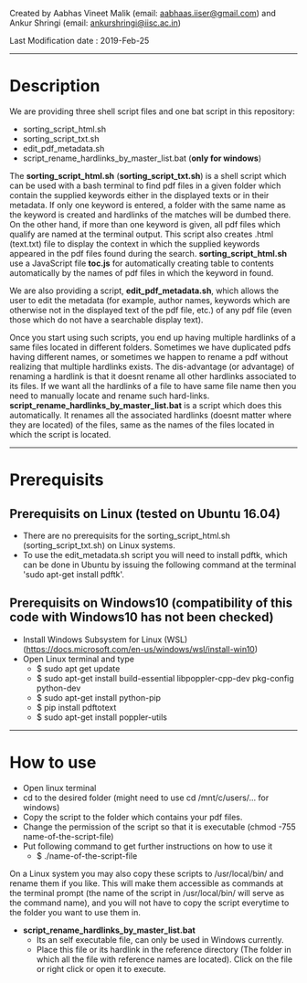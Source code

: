 Created by Aabhas Vineet Malik (email: aabhaas.iiser@gmail.com) and Ankur Shringi (email: ankurshringi@iisc.ac.in)

Last Modification date : 2019-Feb-25

-----------------------------------------------------------------------------
# Description

We are providing three shell script files and one bat script in this repository:
  - sorting_script_html.sh
  - sorting_script_txt.sh
  - edit_pdf_metadata.sh
  - script_rename_hardlinks_by_master_list.bat (**only for windows**)

The **sorting_script_html.sh** (**sorting_script_txt.sh**) is a shell script which can be used with a bash terminal to find pdf files in a given folder which contain the supplied keywords either in the displayed texts or in their metadata. If only one keyword is entered, a folder with the same name as the keyword is created and hardlinks of the matches will be dumbed there. On the other hand, if more than one keyword is given, all pdf files which qualify are named at the terminal output. This script also creates <Keyword>.html (text.txt) file to display the context in which the supplied keywords appeared in the pdf files found during the search. **sorting_script_html.sh** use a JavaScript file **toc.js** for automatically creating table to contents automatically by the names of pdf files in which the keyword in found. 



We are also providing a script, **edit_pdf_metadata.sh**, which allows the user to edit the metadata (for example, author names, keywords which are otherwise not in the displayed text of the pdf file, etc.) of any pdf file (even those which do not have a searchable display text).

Once you start using such scripts, you end up having multiple hardlinks of a same files located in different folders. Sometimes we have duplicated pdfs having different names, or sometimes we happen to rename a pdf without realizing that multiple hardlinks exists. The dis-advantage (or advantage) of renaming a hardlink is that it doesnt rename all other hardlinks associated to its files. If we want all the hardlinks of a file to have same file name then you need to manually locate and rename such hard-links. **script_rename_hardlinks_by_master_list.bat** is a script which does this automatically. It renames all the associated hardlinks (doesnt matter where they are located) of the files, same as the names of the files located in which the script is located. 

-----------------------------------------------------------------------------
# Prerequisits

## Prerequisits on Linux (tested on Ubuntu 16.04)
  - There are no prerequisits for the sorting_script_html.sh (sorting_script_txt.sh) on Linux systems.
  - To use the edit_metadata.sh script you will need to install pdftk, which can be done in Ubuntu by issuing the following command at the terminal 'sudo apt-get install pdftk'.

## Prerequisits on Windows10 (compatibility of this code with Windows10 has not been checked)
  - Install Windows Subsystem for Linux (WSL) (https://docs.microsoft.com/en-us/windows/wsl/install-win10)
  - Open Linux terminal and type
    - $ sudo apt get update
    - $ sudo apt-get install build-essential libpoppler-cpp-dev pkg-config python-dev 
    - $ sudo apt-get install python-pip
    - $ pip install pdftotext
    - $ sudo apt-get install poppler-utils

-----------------------------------------------------------------------------

# How to use
  - Open linux terminal
  - cd to the desired folder (might need to use cd /mnt/c/users/... for windows)
  - Copy the script to the folder which contains your pdf files.
  - Change the permission of the script so that it is executable (chmod -755 name-of-the-script-file)
  - Put following command to get further instructions on how to use it
    - $ ./name-of-the-script-file

On a Linux system you may also copy these scripts to /usr/local/bin/ and rename them if you like. This will make them accessible as commands at the terminal prompt (the name of the script in /usr/local/bin/ will serve as the command name), and you will not have to copy the script everytime to the folder you want to use them in.

* **script_rename_hardlinks_by_master_list.bat** 
  * Its an self executable file, can only be used in Windows currently.
  * Place this file or its hardlink in the reference directory (The folder in which all the file with reference names are located). Click on the file or right click or open it to execute.
